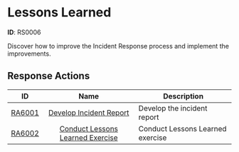 # Lessons Learned 

**ID**: RS0006

Discover how to improve the Incident Response process and implement the improvements.
## Response Actions

| ID    | Name     | Description |
|:-----:|:--------:|-------------|
| [RA6001](../Response_Actions/RA6001.md) | [Develop Incident Report](../Response_Actions/RA6001.md) | Develop the incident report |
| [RA6002](../Response_Actions/RA6002.md) | [Conduct Lessons Learned Exercise](../Response_Actions/RA6002.md) | Conduct Lessons Learned exercise |